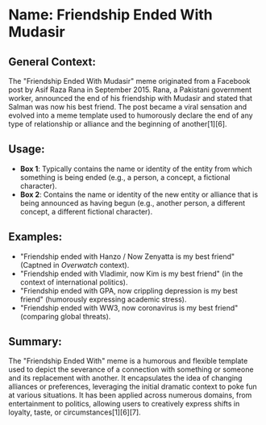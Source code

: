 # Name: Friendship Ended With Mudasir
## General Context:
The "Friendship Ended With Mudasir" meme originated from a Facebook post by Asif Raza Rana in September 2015. Rana, a Pakistani government worker, announced the end of his friendship with Mudasir and stated that Salman was now his best friend. The post became a viral sensation and evolved into a meme template used to humorously declare the end of any type of relationship or alliance and the beginning of another[1][6].

## Usage:
* **Box 1**: Typically contains the name or identity of the entity from which something is being ended (e.g., a person, a concept, a fictional character).
* **Box 2**: Contains the name or identity of the new entity or alliance that is being announced as having begun (e.g., another person, a different concept, a different fictional character).

## Examples:
* "Friendship ended with Hanzo / Now Zenyatta is my best friend" (Captned in *Overwatch* context).
* "Friendship ended with Vladimir, now Kim is my best friend" (in the context of international politics).
* "Friendship ended with GPA, now crippling depression is my best friend" (humorously expressing academic stress).
* "Friendship ended with WW3, now coronavirus is my best friend" (comparing global threats).

## Summary:
The "Friendship Ended With" meme is a humorous and flexible template used to depict the severance of a connection with something or someone and its replacement with another. It encapsulates the idea of changing alliances or preferences, leveraging the initial dramatic context to poke fun at various situations. It has been applied across numerous domains, from entertainment to politics, allowing users to creatively express shifts in loyalty, taste, or circumstances[1][6][7].